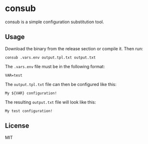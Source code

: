 # consub

consub is a simple configuration substitution tool.

## Usage

Download the binary from the release section or compile it. Then run:

```
consub .vars.env output.tpl.txt output.txt
```

The `.vars.env` file must be in the following format:

```
VAR=test
```

The `output.tpl.txt` file can then be configured like this:

```
My ${VAR} configuration!
```

The resulting `output.txt` file will look like this:

```
My test configuration!
```

## License

MIT
